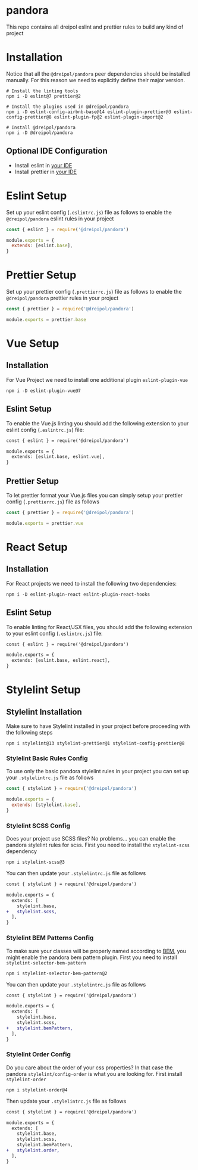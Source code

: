# pandora

This repo contains all dreipol eslint and prettier rules to build any kind of project

# Installation

Notice that all the `@dreipol/pandora` peer dependencies should be installed manually. For this reason we need to explicitly define their major version.

```shell
# Install the linting tools
npm i -D eslint@7 prettier@2

# Install the plugins used in @dreipol/pandora
npm i -D eslint-config-airbnb-base@14 eslint-plugin-prettier@3 eslint-config-prettier@8 eslint-plugin-fp@2 eslint-plugin-import@2

# Install @dreipol/pandora
npm i -D @dreipol/pandora
```

## Optional IDE Configuration

- Install eslint in [your IDE](https://eslint.org/docs/user-guide/integrations)
- Install prettier in [your IDE](https://prettier.io/docs/en/editors.html)

# Eslint Setup

Set up your eslint config (`.eslintrc.js`) file as follows to enable the `@dreipol/pandora` eslint rules in your project

```js
const { eslint } = require('@dreipol/pandora')

module.exports = {
  extends: [eslint.base],
}
```

# Prettier Setup

Set up your prettier config (`.prettierrc.js`) file as follows to enable the `@dreipol/pandora` prettier rules in your project

```js
const { prettier } = require('@dreipol/pandora')

module.exports = prettier.base
```

# Vue Setup

## Installation

For Vue Project we need to install one additional plugin `eslint-plugin-vue`

```shell
npm i -D eslint-plugin-vue@7
```

## Eslint Setup

To enable the Vue.js linting you should add the following extension to your eslint config (`.eslintrc.js`) file:

```diff
const { eslint } = require('@dreipol/pandora')

module.exports = {
  extends: [eslint.base, eslint.vue],
}
```

## Prettier Setup

To let prettier format your Vue.js files you can simply setup your prettier config (`.prettierrc.js`) file as follows

```js
const { prettier } = require('@dreipol/pandora')

module.exports = prettier.vue
```

# React Setup

## Installation

For React projects we need to install the following two dependencies:

```shell
npm i -D eslint-plugin-react eslint-plugin-react-hooks
```

## Eslint Setup

To enable linting for React/JSX files, you should add the following extension to your eslint config (`.eslintrc.js`) file:

```diff
const { eslint } = require('@dreipol/pandora')

module.exports = {
  extends: [eslint.base, eslint.react],
}
```

# Stylelint Setup

## Stylelint Installation

Make sure to have Stylelint installed in your project before proceeding with the following steps

```shell
npm i stylelint@13 stylelint-prettier@1 stylelint-config-prettier@8
```

### Stylelint Basic Rules Config

To use only the basic pandora stylelint rules in your project you can set up your `.stylelintrc.js` file as follows

```js
const { stylelint } = require('@dreipol/pandora')

module.exports = {
  extends: [stylelint.base],
}
```

### Stylelint SCSS Config

Does your project use SCSS files? No problems... you can enable the pandora stylelint rules for scss.
First you need to install the `stylelint-scss` dependency

```shell
npm i stylelint-scss@3
```

You can then update your `.stylelintrc.js` file as follows

```diff
const { stylelint } = require('@dreipol/pandora')

module.exports = {
  extends: [
    stylelint.base,
+   stylelint.scss,
  ],
}
```

### Stylelint BEM Patterns Config

To make sure your classes will be properly named according to [BEM](http://getbem.com/), you might enable the pandora bem pattern plugin.
First you need to install `stylelint-selector-bem-pattern`

```shell
npm i stylelint-selector-bem-pattern@2
```

You can then update your `.stylelintrc.js` file as follows

```diff
const { stylelint } = require('@dreipol/pandora')

module.exports = {
  extends: [
    stylelint.base,
    stylelint.scss,
+   stylelint.bemPattern,
  ],
}
```

### Stylelint Order Config

Do you care about the order of your css properties? In that case the pandora `stylelint/config-order` is what you are looking for.
First install `stylelint-order`

```shell
npm i stylelint-order@4
```

Then update your `.stylelintrc.js` file as follows

```diff
const { stylelint } = require('@dreipol/pandora')

module.exports = {
  extends: [
    stylelint.base,
    stylelint.scss,
    stylelint.bemPattern,
+   stylelint.order,
  ],
}
```
